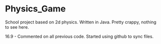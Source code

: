 # Physics_Game
School project based on 2d physics. Written in Java. Pretty crappy, nothing to see here.


16.9  - Commented on all previous code. Started using github to sync files.
